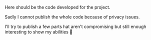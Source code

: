 Here should be the code developed for the project. 

Sadly I cannot publish the whole code because of privacy issues.

I'll try to publish a few parts hat aren't compromising but still enough interesting to show my abilities 🙂
